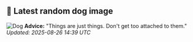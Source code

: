 ## 🐶 Latest random dog image
![Dog](https://images.dog.ceo/breeds/appenzeller/n02107908_4247.jpg)
**Advice:** "Things are just things. Don't get too attached to them."
*Updated: 2025-08-26 14:39 UTC*

